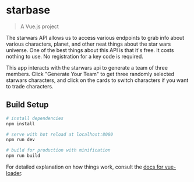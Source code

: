 # starbase

> A Vue.js project

The starwars API allows us to access various endpoints to grab info about various characters, planet, and other neat things about the star wars universe. One of the best things about this API is that it's free. It costs nothing to use. No registration for a key code is required.

This app interacts with the starwars api to generate a team of three members. Click "Generate Your Team" to get three randomly selected starwars characters, and click on the cards to switch characters if you want to trade characters. 

## Build Setup

``` bash
# install dependencies
npm install

# serve with hot reload at localhost:8080
npm run dev

# build for production with minification
npm run build
```

For detailed explanation on how things work, consult the [docs for vue-loader](http://vuejs.github.io/vue-loader).
